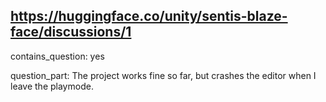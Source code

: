 ## https://huggingface.co/unity/sentis-blaze-face/discussions/1

contains_question: yes

question_part: The project works fine so far, but crashes the editor when I leave the playmode.